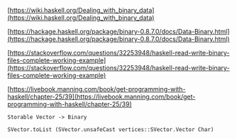 [https://wiki.haskell.org/Dealing_with_binary_data](https://wiki.haskell.org/Dealing_with_binary_data)

[https://hackage.haskell.org/package/binary-0.8.7.0/docs/Data-Binary.html](https://hackage.haskell.org/package/binary-0.8.7.0/docs/Data-Binary.html)

[https://stackoverflow.com/questions/32253948/haskell-read-write-binary-files-complete-working-example](https://stackoverflow.com/questions/32253948/haskell-read-write-binary-files-complete-working-example)

[https://livebook.manning.com/book/get-programming-with-haskell/chapter-25/39](https://livebook.manning.com/book/get-programming-with-haskell/chapter-25/39)


```
Storable Vector -> Binary

SVector.toList (SVector.unsafeCast vertices::SVector.Vector Char)
```